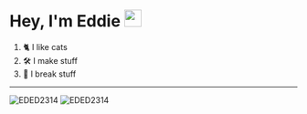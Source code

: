 # Hey, I'm Eddie <img src="https://raw.githubusercontent.com/EDED2314/EDED2314/master/typing-laptop.gif" width="30px">

1. 🐈 I like cats 
2. 🛠️ I make stuff
3. 🙁 I break stuff

---

<img  src="https://github-readme-stats.vercel.app/api/top-langs?username=EDED2314&show_icons=true&theme=dark&locale=en&langs_count=10&layout=compact" alt="EDED2314" /> 
<img src="https://github-readme-stats.vercel.app/api?username=EDED2314&show_icons=true&theme=dark&locale=en" alt="EDED2314" />

